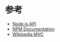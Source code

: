 # 参考

- [Node.js API](http://nodejs.org/documentation/api/)
- [NPM Documentation](https://docs.npmjs.com/all)
- [Wikipedia MVC](http://zh.wikipedia.org/wiki/MVC)
